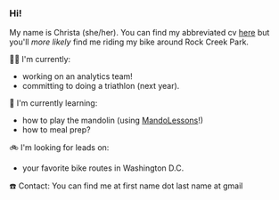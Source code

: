 ### Hi!


My name is Christa (she/her). You can find my abbreviated cv [here](https://read.cv/christa) but you'll _more likely_ find me riding my bike around Rock Creek Park.


🏋️‍♀️ I'm currently:
- working on an analytics team!
- committing to doing a triathlon (next year).


🌱 I'm currently learning:
- how to play the mandolin (using [MandoLessons](https://www.mandolessons.com/)!)
- how to meal prep?


🚲 I'm looking for leads on:
- your favorite bike routes in Washington D.C.


☎️ Contact: You can find me at first name dot last name at gmail
